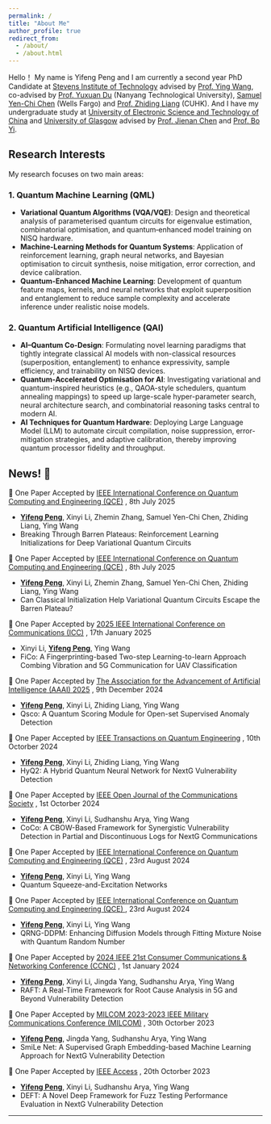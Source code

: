 ```yaml
---
permalink: /
title: "About Me"
author_profile: true
redirect_from: 
  - /about/
  - /about.html
---
```


Hello！ My name is Yifeng Peng and I am currently a second year PhD Candidate at [Stevens Institute of Technology](https://www.stevens.edu/) advised by [Prof. Ying Wang](https://www.stevens.edu/profile/ywang6), co-advised by [Prof. Yuxuan Du](https://yuxuan-du.github.io/) (Nanyang Technological University), [Samuel Yen-Chi Chen](https://www.sycchen.com/home) (Wells Fargo) and [Prof. Zhiding Liang](https://www.innovationadvancedlab.com/) (CUHK). And I have my undergraduate study at [University of Electronic Science and Technology of China](https://en.uestc.edu.cn/) and [University of Glasgow](https://www.gla.ac.uk/) advised by [Prof. Jienan Chen](https://scholar.google.ca/citations?user=uAkKmZUAAAAJ&hl=en&oi=ao) and [Prof. Bo Yi](https://faculty.uestc.edu.cn/yibo/en/index.htm).

## Research Interests <i class="fas fa-flask"></i>

My research focuses on two main areas:

### 1. Quantum Machine Learning (QML) <i class="fas fa-atom"></i>
- **Variational Quantum Algorithms (VQA/VQE)**: Design and theoretical analysis of parameterised quantum circuits for eigenvalue estimation, combinatorial optimisation, and quantum‐enhanced model training on NISQ hardware.
- **Machine-Learning Methods for Quantum Systems**: Application of reinforcement learning, graph neural networks, and Bayesian optimisation to circuit synthesis, noise mitigation, error correction, and device calibration.
- **Quantum-Enhanced Machine Learning**:  Development of quantum feature maps, kernels, and neural networks that exploit superposition and entanglement to reduce sample complexity and accelerate inference under realistic noise models.

### 2. Quantum Artificial Intelligence (QAI) <i class="fas fa-brain"></i>
- **AI–Quantum Co-Design**: Formulating novel learning paradigms that tightly integrate classical AI models with non-classical resources (superposition, entanglement) to enhance expressivity, sample efficiency, and trainability on NISQ devices.
- **Quantum-Accelerated Optimisation for AI**: Investigating variational and quantum-inspired heuristics (e.g., QAOA-style schedulers, quantum annealing mappings) to speed up large-scale hyper-parameter search, neural architecture search, and combinatorial reasoning tasks central to modern AI.
- **AI Techniques for Quantum Hardware**: Deploying Large Language Model (LLM) to automate circuit compilation, noise suppression, error-mitigation strategies, and adaptive calibration, thereby improving quantum processor fidelity and throughput.

## News! :dart:
:triangular_flag_on_post: One Paper Accepted by [IEEE International Conference on Quantum Computing and Engineering (QCE)](https://qce.quantum.ieee.org/2025/) , 8th July 2025
- <u><b>Yifeng Peng</b></u>, Xinyi Li, Zhemin Zhang, Samuel Yen-Chi Chen, Zhiding Liang, Ying Wang
- Breaking Through Barren Plateaus: Reinforcement Learning Initializations for Deep Variational Quantum Circuits

:triangular_flag_on_post: One Paper Accepted by [IEEE International Conference on Quantum Computing and Engineering (QCE)](https://qce.quantum.ieee.org/2025/) , 8th July 2025
- <u><b>Yifeng Peng</b></u>, Xinyi Li, Zhemin Zhang, Samuel Yen-Chi Chen, Zhiding Liang, Ying Wang
- Can Classical Initialization Help Variational Quantum Circuits Escape the Barren Plateau?
  
:triangular_flag_on_post: One Paper Accepted by [2025 IEEE International Conference on Communications (ICC)](https://icc2025.ieee-icc.org/) , 17th January 2025
- Xinyi Li, <u><b>Yifeng Peng</b></u>, Ying Wang
- FiCo: A Fingerprinting-based Two-step Learning-to-learn Approach Combing Vibration and 5G Communication for UAV Classification

:triangular_flag_on_post: One Paper Accepted by [The Association for the Advancement of Artificial Intelligence (AAAI) 2025](https://aaai.org/) , 9th December 2024
- <u><b>Yifeng Peng</b></u>, Xinyi Li, Zhiding Liang, Ying Wang
- Qsco: A Quantum Scoring Module for Open-set Supervised Anomaly Detection

:triangular_flag_on_post: One Paper Accepted by [IEEE Transactions on Quantum Engineering](https://ieeexplore.ieee.org/xpl/RecentIssue.jsp?punumber=8924785) , 10th Octorber 2024
- <u><b>Yifeng Peng</b></u>, Xinyi Li, Zhiding Liang, Ying Wang
- HyQ2: A Hybrid Quantum Neural Network for NextG Vulnerability Detection

:triangular_flag_on_post: One Paper Accepted by [IEEE Open Journal of the Communications Society](https://ieeexplore.ieee.org/xpl/RecentIssue.jsp?punumber=8782661) , 1st Octorber 2024
- <u><b>Yifeng Peng</b></u>, Xinyi Li, Sudhanshu Arya, Ying Wang
- CoCo: A CBOW-Based Framework for Synergistic Vulnerability Detection in Partial and Discontinuous Logs for NextG Communications

:triangular_flag_on_post: One Paper Accepted by [IEEE International Conference on Quantum Computing and Engineering (QCE)](https://qce.quantum.ieee.org/2024/) , 23rd August 2024
- <u><b>Yifeng Peng</b></u>, Xinyi Li, Ying Wang
- Quantum Squeeze-and-Excitation Networks

:triangular_flag_on_post: One Paper Accepted by [IEEE International Conference on Quantum Computing and Engineering (QCE) ](https://qce.quantum.ieee.org/2024/) , 23rd August 2024
- <u><b>Yifeng Peng</b></u>, Xinyi Li, Ying Wang
- QRNG-DDPM: Enhancing Diffusion Models through Fitting Mixture Noise with Quantum Random Number

:triangular_flag_on_post: One Paper Accepted by [2024 IEEE 21st Consumer Communications & Networking Conference (CCNC)](https://ccnc2024.ieee-ccnc.org/) , 1st January 2024
- <u><b>Yifeng Peng</b></u>, Xinyi Li, Jingda Yang, Sudhanshu Arya, Ying Wang
- RAFT: A Real-Time Framework for Root Cause Analysis in 5G and Beyond Vulnerability Detection
  
:triangular_flag_on_post: One Paper Accepted by [MILCOM 2023-2023 IEEE Military Communications Conference (MILCOM)](https://milcom2023.milcom.org/) , 30th Octorber 2023
- <u><b>Yifeng Peng</b></u>, Jingda Yang, Sudhanshu Arya, Ying Wang
- SmiLe Net: A Supervised Graph Embedding-based Machine Learning Approach for NextG Vulnerability Detection


:triangular_flag_on_post: One Paper Accepted by [IEEE Access](https://ieeeaccess.ieee.org/) , 20th Octorber 2023
- <u><b>Yifeng Peng</b></u>, Xinyi Li, Sudhanshu Arya, Ying Wang
- DEFT: A Novel Deep Framework for Fuzz Testing Performance Evaluation in NextG Vulnerability Detection


<hr>
  
<script type='text/javascript' id='clustrmaps' src='//cdn.clustrmaps.com/map_v2.js?cl=ffffff&w=250&t=n&d=dechcSMjaGO07G6CymH4u-Bg05CWw8GLJyjQW_JhEZg'></script>
